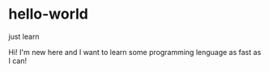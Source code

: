 # hello-world
just learn

Hi!
I'm new here and I want to learn some programming lenguage as fast as I can!
